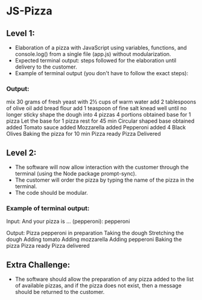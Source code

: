 # JS-Pizza

## Level 1:

- Elaboration of a pizza with JavaScript using variables, functions, and console.log() from a single file (app.js) without modularization.
- Expected terminal output: steps followed for the elaboration until delivery to the customer.
- Example of terminal output (you don't have to follow the exact steps):

### Output:
mix 30 grams of fresh yeast with 2½ cups of warm water
add 2 tablespoons of olive oil
add bread flour
add 1 teaspoon of fine salt
knead well until no longer sticky
shape the dough into 4 pizzas
4 portions obtained
base for 1 pizza
Let the base for 1 pizza rest for 45 min
Circular shaped base obtained
added Tomato sauce
added Mozzarella
added Pepperoni
added 4 Black Olives
Baking the pizza for 10 min
Pizza ready
Pizza Delivered

## Level 2:

- The software will now allow interaction with the customer through the terminal (using the Node package prompt-sync).
- The customer will order the pizza by typing the name of the pizza in the terminal.
- The code should be modular.

### Example of terminal output:

Input: And your pizza is ... (pepperoni): pepperoni

Output:
Pizza pepperoni in preparation
Taking the dough
Stretching the dough
Adding tomato
Adding mozzarella
Adding pepperoni
Baking the pizza
Pizza ready
Pizza delivered


## Extra Challenge:

- The software should allow the preparation of any pizza added to the list of available pizzas, and if the pizza does not exist, then a message should be returned to the customer.